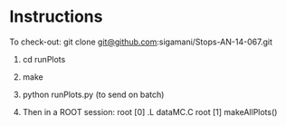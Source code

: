 Instructions
============

To check-out: git clone git@github.com:sigamani/Stops-AN-14-067.git 

1) cd runPlots 
2) make
3) python runPlots.py (to send on batch)

4) Then in a ROOT session:
root [0] .L dataMC.C
root [1] makeAllPlots()

